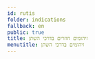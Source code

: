 ```yaml
---
id: rutis
folder: indications
fallback: en
public: true
title: זיהומים חוזרים בדרכי השתן
menutitle: זיהומים בדרכי השתן
---
```

